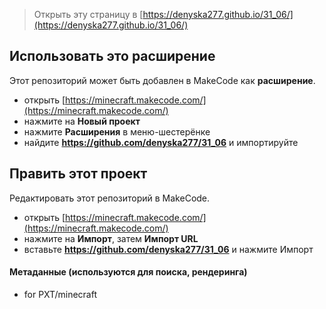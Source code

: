 
> Открыть эту страницу в [https://denyska277.github.io/31_06/](https://denyska277.github.io/31_06/)

## Использовать это расширение

Этот репозиторий может быть добавлен в MakeCode как **расширение**.

* открыть [https://minecraft.makecode.com/](https://minecraft.makecode.com/)
* нажмите на **Новый проект**
* нажмите **Расширения** в меню-шестерёнке
* найдите **https://github.com/denyska277/31_06** и импортируйте

## Править этот проект

Редактировать этот репозиторий в MakeCode.

* открыть [https://minecraft.makecode.com/](https://minecraft.makecode.com/)
* нажмите на **Импорт**, затем **Импорт URL**
* вставьте **https://github.com/denyska277/31_06** и нажмите Импорт

#### Метаданные (используются для поиска, рендеринга)

* for PXT/minecraft
<script src="https://makecode.com/gh-pages-embed.js"></script><script>makeCodeRender("{{ site.makecode.home_url }}", "{{ site.github.owner_name }}/{{ site.github.repository_name }}");</script>
